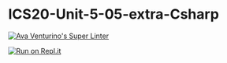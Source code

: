 # ICS20-Unit-5-05-extra-Csharp

[![Ava Venturino's Super Linter](https://github.com/AvaVenturino/ICS20-Unit-5-05-extra-Csharp/workflows/Ava%20Venturino's%20Super%20Linter/badge.svg)](https://github.com/AvaVenturino/ICS20-Unit-5-05-extra-Csharp/actions)

[![Run on Repl.it](https://repl.it/badge/github/AvaVenturino/ICS20-Unit-5-05-extra-Csharp)](https://repl.it/github/AvaVenturino/ICS20-Unit-5-05-extra-Csharp)
